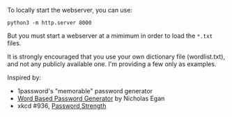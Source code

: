 To locally start the webserver, you can use:

```
python3 -m http.server 8000
```

But you must start a webserver at a mimimum in order to load the `*.txt` files.

It is strongly encouraged that you use your own dictionary file (wordlist.txt), and not any publicly available one.  I'm providing a few only as examples.


Inspired by:
- 1password's "memorable" password generator
- [Word Based Password Generator](http://www.egansoft.com/password/index.php) by Nicholas Egan
- xkcd #936, [Password Strength](https://xkcd.com/936/)